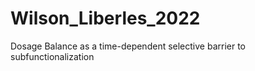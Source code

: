 # Wilson_Liberles_2022
Dosage Balance as a time-dependent selective barrier to subfunctionalization

